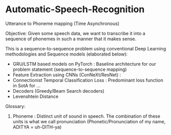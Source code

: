 # Automatic-Speech-Recognition
Utterance to Phoneme mapping (Time Asynchronous)

Objective: Given some speech data, we want to transcribe it into a sequence of phonemes in such a manner that it makes sense.

This is a sequence-to-sequence problem using conventional Deep Learning methodologies and Sequence models (elaborated below):
- GRU/LSTM based models on PyTorch : Baseline architecture for our problem statement (sequence-to-sequence mapping)
- Feature Extraction using CNNs (ConNeXt/ResNet) : 
- Connectionist Temporal Classification Loss : Predominant loss function in SotA for ...
- Decoders (Greedy/Beam Search decoders) 
- Levenshtein Distance



Glossary:
1) Phoneme : Distinct unit of sound in speech. The combination of these units is what we call pronunciation (Phonetic/Pronunciation of my name, ADITYA = uh-DITH-ya)
